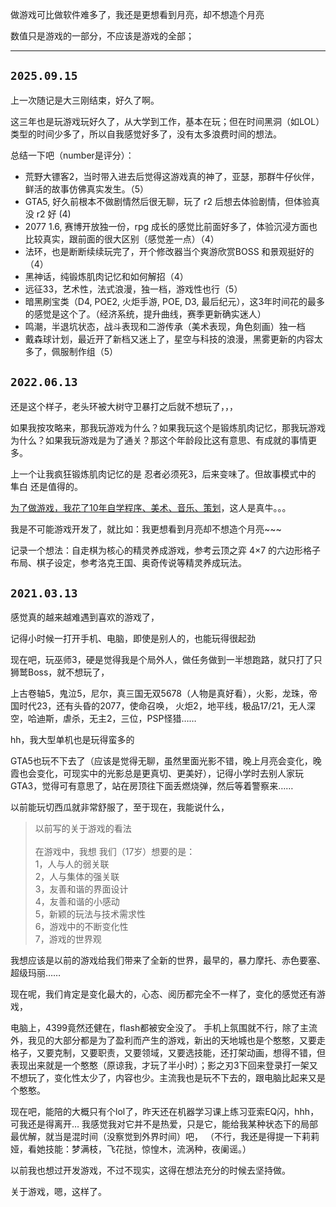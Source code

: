 

做游戏可比做软件难多了，我还是更想看到月亮，却不想造个月亮


数值只是游戏的一部分，不应该是游戏的全部；

----------------------------

## `2025.09.15`

上一次随记是大三刚结束，好久了啊。

这三年也是玩游戏玩好久了，从大学到工作，基本在玩；但在时间黑洞（如LOL）类型的时间少多了，所以自我感觉好多了，没有太多浪费时间的想法。

总结一下吧（number是评分）：
- 荒野大镖客2，当时带入进去后觉得这游戏真的神了，亚瑟，那群牛仔伙伴，鲜活的故事仿佛真实发生。（5）
- GTA5, 好久前根本不做剧情然后很无聊，玩了 r2 后想去体验剧情，但体验真没 r2 好 (4)
- 2077 1.6, 赛博开放独一份，rpg 成长的感觉比前面好多了，体验沉浸方面也比较真实，跟前面的很大区别（感觉差一点）（4）
- 法环，也是断断续续玩完了，开个修改器当个爽游欣赏BOSS 和景观挺好的（4）
- 黑神话，纯锻炼肌肉记忆和如何解招（4）
- 远征33，艺术性，法式浪漫，独一档，游戏性也行（5）
- 暗黑刷宝类（D4, POE2, 火炬手游, POE, D3, 最后纪元），这3年时间花的最多的感觉是这个了。（经济系统，提升曲线，赛季更新确实迷人）
- 鸣潮，半退坑状态，战斗表现和二游传承（美术表现，角色刻画）独一档
- 戴森球计划，最近开了新档又迷上了，星空与科技的浪漫，黑雾更新的内容太多了，佩服制作组（5）







## `2022.06.13`

还是这个样子，老头环被大树守卫暴打之后就不想玩了，，，

如果我按攻略来，那我玩游戏为什么？如果我玩这个是锻炼肌肉记忆，那我玩游戏为什么？如果我玩游戏是为了通关？那这个年龄段比这有意思、有成就的事情更多。

上一个让我疯狂锻炼肌肉记忆的是 忍者必须死3，后来变味了。但故事模式中的 隼白 还是值得的。

[为了做游戏，我花了10年自学程序、美术、音乐、策划](https://www.bilibili.com/video/BV11T4y1J7Lk)，这人是真牛。。。

我是不可能游戏开发了，就比如：我更想看到月亮却不想造个月亮~~~

记录一个想法：自走棋为核心的精灵养成游戏，参考云顶之弈 4×7 的六边形格子布局、棋子设定，参考洛克王国、奥奇传说等精灵养成玩法。



## `2021.03.13`

感觉真的越来越难遇到喜欢的游戏了，

记得小时候一打开手机、电脑，即使是别人的，也能玩得很起劲

现在吧，玩巫师3，硬是觉得我是个局外人，做任务做到一半想跑路，就只打了只狮鹫Boss，就不想玩了，

上古卷轴5，鬼泣5，尼尔，真三国无双5678（人物是真好看），火影，龙珠，帝国时代23，还有头昏的2077，使命召唤，
火炬2，地平线，极品17/21，无人深空，哈迪斯，虐杀，无主2，三位，PSP怪猎……

hh，我大型单机也是玩得蛮多的

GTA5也玩不下去了（应该是觉得无聊，虽然里面光影不错，晚上月亮会变化，晚霞也会变化，可现实中的光影总是更真切、更美好），记得小学时去别人家玩GTA3，觉得可有意思了，站在房顶往下面丢燃烧弹，然后等着警察来……

以前能玩切西瓜就非常舒服了，至于现在，我能说什么，

>以前写的关于游戏的看法<br/>
><br/>
>在游戏中，我想 我们（17岁）想要的是：<br/>
>1，人与人的弱关联<br/>
>2，人与集体的强关联<br/>
>3，友善和谐的界面设计<br/>
>4，友善和谐的小感动<br/>
>5，新颖的玩法与技术需求性<br/>
>6，游戏中的不断变化性<br/>
>7，游戏的世界观

我想应该是以前的游戏给我们带来了全新的世界，最早的，暴力摩托、赤色要塞、超级玛丽……

现在呢，我们肯定是变化最大的，心态、阅历都完全不一样了，变化的感觉还有游戏，

电脑上，4399竟然还健在，flash都被安全没了。
手机上氛围就不行，除了主流外，我见的大部分都是为了盈利而产生的游戏，新出的天地城也是个憨憨，又要走格子，又要克制，又要职责，又要领域，又要选技能，还打架动画，想得不错，但表现出来就是一个憨憨（原谅我，才玩了半小时）；影之刃3下回来登录打一架又不想玩了，变化性太少了，内容也少。主流我也是玩不下去的，跟电脑比起来又是个憨憨。

现在吧，能陪的大概只有个lol了，昨天还在机器学习课上练习亚索EQ闪，hhh，可我还是得离开…
我感觉我对它并不是热爱，只是它，能给我某种状态下的局部最优解，就当是混时间（没察觉到外界时间）吧，
（不行，我还是得提一下莉莉娅，看她技能：梦满枝，飞花挞，惊惶木，流涡种，夜阑谣。）

以前我也想过开发游戏，不过不现实，这得在想法充分的时候去坚持做。

关于游戏，嗯，这样了。